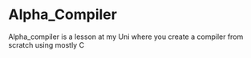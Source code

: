 # Alpha_Compiler

Alpha_compiler is a lesson at my Uni where you create a compiler from scratch using mostly C
